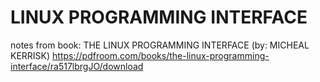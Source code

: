 # LINUX PROGRAMMING INTERFACE 
notes from book: THE LINUX PROGRAMMING INTERFACE (by: MICHEAL KERRISK)
https://pdfroom.com/books/the-linux-programming-interface/ra517lbrgJO/download
